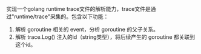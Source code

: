 实现一个golang runtime trace文件的解析能力，trace文件是通过"runtime/trace"采集的。包含以下功能：
1. 解析 goroutine 相关的 event，分析 goroutine 的父子关系。
2. 解析 trace.Log() 注入的id（string类型），将后续产生的 goroutine 都关联到这个id。